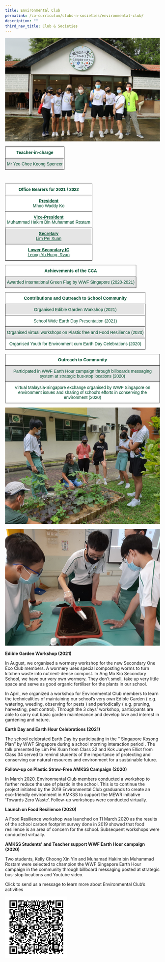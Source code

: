 ```yaml
---
title: Environmental Club
permalink: /co-curriculum/clubs-n-societies/environmental-club/
description: ""
third_nav_title: Club & Societies
---
```

![](/images/Env%20Club.jpg)

<style type="text/css">
.tg  {border-collapse:collapse;border-spacing:0;}
.tg td{border-color:black;border-style:solid;border-width:1px;font-family:Arial, sans-serif;font-size:14px;
  overflow:hidden;padding:10px 5px;word-break:normal;}
.tg th{border-color:black;border-style:solid;border-width:1px;font-family:Arial, sans-serif;font-size:14px;
  font-weight:normal;overflow:hidden;padding:10px 5px;word-break:normal;}
.tg .tg-74pa{background-color:#FFF;color:#004D2E;font-weight:bold;text-align:center;vertical-align:middle}
.tg .tg-bapb{background-color:#E5E5E5;color:#004D2E;text-align:center;vertical-align:middle}
</style>
<table class="tg">
<thead>
  <tr>
    <th class="tg-74pa"><span style="font-weight:700">Teacher-in-charge</span></th>
  </tr>
</thead>
<tbody>
  <tr>
    <td class="tg-bapb">Mr Yeo Chee Keong Spencer</td>
  </tr>
</tbody>
</table>
<br>
<style type="text/css">
.tg  {border-collapse:collapse;border-spacing:0;}
.tg td{border-color:black;border-style:solid;border-width:1px;font-family:Arial, sans-serif;font-size:14px;
  overflow:hidden;padding:10px 5px;word-break:normal;}
.tg th{border-color:black;border-style:solid;border-width:1px;font-family:Arial, sans-serif;font-size:14px;
  font-weight:normal;overflow:hidden;padding:10px 5px;word-break:normal;}
.tg .tg-mwbt{background-color:#FFF;border-color:inherit;color:#004D2E;font-weight:bold;text-align:center;vertical-align:middle}
.tg .tg-ywyw{background-color:#E5E5E5;color:#004D2E;font-weight:bold;text-align:center;text-decoration:underline;vertical-align:top}
.tg .tg-frvs{background-color:#FFF;color:#004D2E;font-weight:bold;text-align:center;text-decoration:underline;vertical-align:top}
</style>
<table class="tg">
<thead>
  <tr>
    <th class="tg-mwbt"><span style="font-weight:700">Office Bearers for 2021 / 2022</span></th>
  </tr>
</thead>
<tbody>
  <tr>
    <td class="tg-mwbt"><u>President</u><br><span style="font-weight:400;color:#004D2E">Mhoo Waddy Ko</span></td>
  </tr>
  <tr>
    <td class="tg-mwbt"><u>Vice-President</u><br><span style="font-weight:400;color:#004D2E">Muhammad Hakim Bin Muhammad Rostam</span></td>
  </tr>
  <tr>
    <td class="tg-ywyw">Secretary<br><span style="font-weight:400;color:#004D2E">Lim Pei Xuan</span></td>
  </tr>
  <tr>
    <td class="tg-frvs">Lower Secondary IC<br><span style="font-weight:400;color:#004D2E">Leong Yu Hung, Ryan</span></td>
  </tr>
</tbody>
</table>

<style type="text/css">
.tg  {border-collapse:collapse;border-spacing:0;}
.tg td{border-color:black;border-style:solid;border-width:1px;font-family:Arial, sans-serif;font-size:14px;
  overflow:hidden;padding:10px 5px;word-break:normal;}
.tg th{border-color:black;border-style:solid;border-width:1px;font-family:Arial, sans-serif;font-size:14px;
  font-weight:normal;overflow:hidden;padding:10px 5px;word-break:normal;}
.tg .tg-mwbt{background-color:#FFF;border-color:inherit;color:#004D2E;font-weight:bold;text-align:center;vertical-align:middle}
.tg .tg-bapb{background-color:#E5E5E5;color:#004D2E;text-align:center;vertical-align:middle}
</style>
<table class="tg">
<thead>
  <tr>
    <th class="tg-mwbt"><span style="font-weight:700">Achievements of the CCA</span></th>
  </tr>
</thead>
<tbody>
  <tr>
    <td class="tg-bapb">Awarded International Green Flag by WWF Singapore (2020-2021)</td>
  </tr>
</tbody>
</table>

<style type="text/css">
.tg  {border-collapse:collapse;border-spacing:0;}
.tg td{border-color:black;border-style:solid;border-width:1px;font-family:Arial, sans-serif;font-size:14px;
  overflow:hidden;padding:10px 5px;word-break:normal;}
.tg th{border-color:black;border-style:solid;border-width:1px;font-family:Arial, sans-serif;font-size:14px;
  font-weight:normal;overflow:hidden;padding:10px 5px;word-break:normal;}
.tg .tg-mwbt{background-color:#FFF;border-color:inherit;color:#004D2E;font-weight:bold;text-align:center;vertical-align:middle}
.tg .tg-bapb{background-color:#E5E5E5;color:#004D2E;text-align:center;vertical-align:middle}
.tg .tg-wpup{background-color:#FFF;color:#004D2E;text-align:center;vertical-align:middle}
</style>
<table class="tg">
<thead>
  <tr>
    <th class="tg-mwbt"><span style="font-weight:700">Contributions and Outreach to School Community</span></th>
  </tr>
</thead>
<tbody>
  <tr>
    <td class="tg-bapb">Organised Edible Garden Workshop (2021)</td>
  </tr>
  <tr>
    <td class="tg-wpup">School Wide Earth Day Presentation (2021)</td>
  </tr>
  <tr>
    <td class="tg-bapb">Organised virtual workshops on Plastic free and Food Resilience (2020)</td>
  </tr>
  <tr>
    <td class="tg-wpup">Organised Youth for Environment cum Earth Day Celebrations (2020)</td>
  </tr>
</tbody>
</table>

<style type="text/css">
.tg  {border-collapse:collapse;border-spacing:0;}
.tg td{border-color:black;border-style:solid;border-width:1px;font-family:Arial, sans-serif;font-size:14px;
  overflow:hidden;padding:10px 5px;word-break:normal;}
.tg th{border-color:black;border-style:solid;border-width:1px;font-family:Arial, sans-serif;font-size:14px;
  font-weight:normal;overflow:hidden;padding:10px 5px;word-break:normal;}
.tg .tg-74pa{background-color:#FFF;color:#004D2E;font-weight:bold;text-align:center;vertical-align:middle}
.tg .tg-bapb{background-color:#E5E5E5;color:#004D2E;text-align:center;vertical-align:middle}
.tg .tg-wpup{background-color:#FFF;color:#004D2E;text-align:center;vertical-align:middle}
</style>
<table class="tg">
<thead>
  <tr>
    <th class="tg-74pa"><span style="font-weight:700">Outreach to Community</span></th>
  </tr>
</thead>
<tbody>
  <tr>
    <td class="tg-bapb">Participated in WWF Earth Hour campaign through billboards messaging system at strategic bus-stop locations (2020)</td>
  </tr>
  <tr>
    <td class="tg-wpup">Virtual Malaysia-Singapore exchange organised by WWF Singapore on environment issues and sharing of school's efforts in conserving the environment (2020)</td>
  </tr>
</tbody>
</table>

![](/images/EnvClub2.jpg)

![](/images/20210825_151938.jpg)

**Edible Garden Workshop (2021)**

  

In August, we organised a wormery workshop for the new Secondary One Eco Club members. A wormery uses special composting worms to turn kitchen waste into nutrient-dense compost. In Ang Mo Kio Secondary School, we have our very own wormery. They don't smell, take up very little space and serve as good organic fertiliser for the plants in our school.

  

In April, we organized a workshop for Environmental Club members to learn the technicalities of maintaining our school’s very own Edible Garden ( e.g. watering, weeding, observing for pests ) and periodically ( e.g. pruning, harvesting, pest control). Through the 3 days’ workshop, participants are able to carry out basic garden maintenance and develop love and interest in gardening and nature.

  

**Earth Day and Earth Hour Celebrations (2021)**

  

The school celebrated Earth Day by participating in the “ Singapore Kosong Plan” by WWF Singapore during a school morning interaction period . The talk presented by Lim Pei Xuan from Class 32 and Kok Junyen Elliot from Class 34 served to remind students of the importance of protecting and conserving our natural resources and environment for a sustainable future.

  

**Follow-up on Plastic Straw-Free AMKSS Campaign (2020)**

  

In March 2020, Environmental Club members conducted a workshop to further reduce the use of plastic in the school. This is to continue the project initiated by the 2019 Environmental Club graduands to create an eco-friendly environment in AMKSS to support the MEWR initiative ‘Towards Zero Waste’. Follow-up workshops were conducted virtually.

  

**Launch on Food Resilience (2020)**

  

A Food Resilience workshop was launched on 11 March 2020 as the results of the school carbon footprint survey done in 2019 showed that food resilience is an area of concern for the school. Subsequent workshops were conducted virtually.

  

**AMKSS Students' and Teacher support WWF Earth Hour campaign (2020)**

  

Two students, Kelly Choong Xin Yin and Muhamad Hakim bin Muhammad Rostam were selected to champion the WWF Singapore Earth Hour campaign in the community through billboard messaging posted at strategic bus-stop locations and Youtube video.

  

  

Click to send us a message to learn more about Environmental Club’s activities

<style>  
img {  
  display: block;  
  margin-left: auto;  
  margin-right: auto;  
}  
</style>  
<body><img src="/images/Qr%20Code.png" alt="Environmental Club’s QR Code" style="width:40%;">  
  
</body>